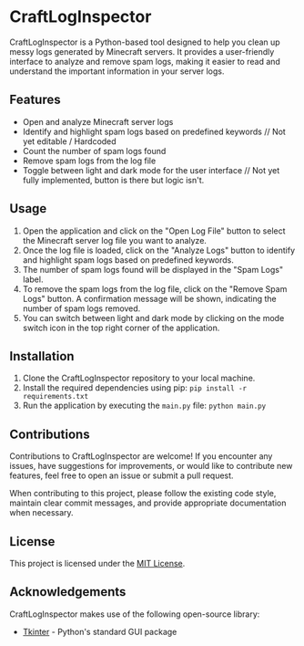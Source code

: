 # CraftLogInspector

CraftLogInspector is a Python-based tool designed to help you clean up messy logs generated by Minecraft servers. It provides a user-friendly interface to analyze and remove spam logs, making it easier to read and understand the important information in your server logs.

## Features

- Open and analyze Minecraft server logs
- Identify and highlight spam logs based on predefined keywords // Not yet editable / Hardcoded
- Count the number of spam logs found
- Remove spam logs from the log file
- Toggle between light and dark mode for the user interface // Not yet fully implemented, button is there but logic isn't.

## Usage

1. Open the application and click on the "Open Log File" button to select the Minecraft server log file you want to analyze.
2. Once the log file is loaded, click on the "Analyze Logs" button to identify and highlight spam logs based on predefined keywords.
3. The number of spam logs found will be displayed in the "Spam Logs" label.
4. To remove the spam logs from the log file, click on the "Remove Spam Logs" button. A confirmation message will be shown, indicating the number of spam logs removed.
5. You can switch between light and dark mode by clicking on the mode switch icon in the top right corner of the application.

## Installation

1. Clone the CraftLogInspector repository to your local machine.
2. Install the required dependencies using pip: `pip install -r requirements.txt`
3. Run the application by executing the `main.py` file: `python main.py`


## Contributions

Contributions to CraftLogInspector are welcome! If you encounter any issues, have suggestions for improvements, or would like to contribute new features, feel free to open an issue or submit a pull request.

When contributing to this project, please follow the existing code style, maintain clear commit messages, and provide appropriate documentation when necessary.

## License

This project is licensed under the [MIT License](LICENSE).

## Acknowledgements

CraftLogInspector makes use of the following open-source library:
- [Tkinter](https://docs.python.org/3/library/tkinter.html) - Python's standard GUI package
